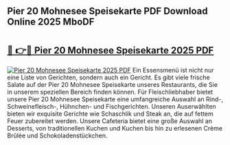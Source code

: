 ## Pier 20 Mohnesee Speisekarte PDF Download Online 2025 MboDF

# <h2><a href="http://gc7z3u.nevu.top/?p=Pier+20+Mohnesee+Speisekarte">🔗 👉🔴 Pier 20 Mohnesee Speisekarte 2025 PDF</a></h2>

[![Pier 20 Mohnesee Speisekarte 2025 PDF](https://i.imgur.com/dBaPXMq.png)](http://gc7z3u.nevu.top/?p=Pier+20+Mohnesee+Speisekarte)
Ein Essensmenü ist nicht nur eine Liste von Gerichten, sondern auch ein Gericht. Es gibt viele frische Salate auf der Pier 20 Mohnesee Speisekarte unseres Restaurants, die Sie in unserem speziellen Bereich finden können. Für Fleischliebhaber bietet unsere Pier 20 Mohnesee Speisekarte eine umfangreiche Auswahl an Rind-, Schweinefleisch-, Hühnchen- und Fischgerichten. Unseren Auserwählten bieten wir exquisite Gerichte wie Schaschlik und Steak an, die auf fettem Feuer zubereitet werden. Unsere Cafeteria bietet eine große Auswahl an Desserts, von traditionellen Kuchen und Kuchen bis hin zu erlesenen Crème Brûlée und Schokoladenstückchen.
